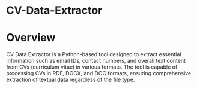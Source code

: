 # CV-Data-Extractor

# Overview

CV Data Extractor is a Python-based tool designed to extract essential information such as email IDs, contact numbers, and overall text content from CVs (curriculum vitae) in various formats. The tool is capable of processing CVs in PDF, DOCX, and DOC formats, ensuring comprehensive extraction of textual data regardless of the file type.
